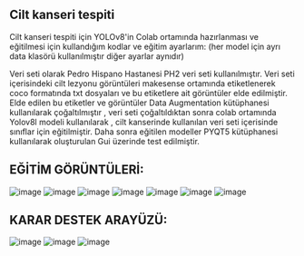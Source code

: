 ## Cilt kanseri tespiti

Cilt kanseri tespiti için YOLOv8'in Colab ortamında hazırlanması ve eğitilmesi için kullandığım kodlar ve eğitim ayarlarım:
(her model için ayrı data klasörü kullanılmıştır diğer ayarlar aynıdır)

Veri seti olarak Pedro Hispano Hastanesi PH2 veri seti kullanılmıştır.
Veri seti içerisindeki cilt lezyonu görüntüleri makesense ortamında etiketlenerek coco formatında txt dosyaları ve bu etiketlere ait görüntüler elde edilmiştir. Elde edilen bu etiketler ve görüntüler Data Augmentation kütüphanesi kullanılarak çoğaltılmıştır , veri seti çoğaltıldıktan sonra  colab ortamında Yolov8l modeli kullanılarak ,   cilt kanserinde kullanılan veri seti içerisinde sınıflar  için eğitilmiştir. Daha sonra eğitilen modeller PYQT5 kütüphanesi kullanılarak oluşturulan Gui üzerinde test edilmiştir.

## EĞİTİM GÖRÜNTÜLERİ:

![image](https://github.com/user-attachments/assets/ccfb5bd8-e747-41ce-ac41-d9bfebba418f)
![image](https://github.com/user-attachments/assets/09ad22df-15c9-418d-9095-b61d6c6a45aa)
![image](https://github.com/user-attachments/assets/38147ee0-cfda-4073-ad8b-7afd8b42e228)
![image](https://github.com/user-attachments/assets/21e53a2b-ff5d-4c65-b751-4424f94c66fc)
![image](https://github.com/user-attachments/assets/78958f2b-7c99-460e-bb00-6af40a273161)
![image](https://github.com/user-attachments/assets/85fc2845-c6fa-41cd-9ab4-459cd6bf6783)
![image](https://github.com/user-attachments/assets/75d6277e-de9c-4c17-b707-0cbccc7645db)

## KARAR DESTEK ARAYÜZÜ:

![image](https://github.com/user-attachments/assets/73ed5dfd-cf32-49d9-bc41-b6db62c8f512)
![image](https://github.com/user-attachments/assets/e9a166e3-5585-4f7c-b064-d39fcdde36b8)
![image](https://github.com/user-attachments/assets/2ef9b900-c003-4248-9c33-373615177d28)







